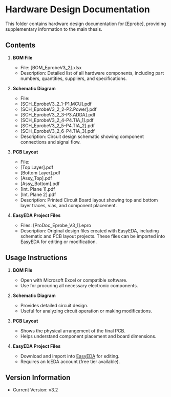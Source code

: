 # Hardware Design Documentation

This folder contains hardware design documentation for [Eprobe], providing supplementary information to the main thesis.

## Contents

1. **BOM File**  
   - File: [BOM_EprobeV3_2].xlsx  
   - Description: Detailed list of all hardware components, including part numbers, quantities, suppliers, and specifications.

2. **Schematic Diagram**  
   - File:
   - [SCH_EprobeV3_2_1-P1.MCU].pdf
   - [SCH_EprobeV3_2_2-P2.Power].pdf
   - [SCH_EprobeV3_2_3-P3.ADDA].pdf
   - [SCH_EprobeV3_2_4-P4.TIA_1].pdf
   - [SCH_EprobeV3_2_5-P4.TIA_2].pdf
   - [SCH_EprobeV3_2_6-P4.TIA_3].pdf
   - Description: Circuit design schematic showing component connections and signal flow.

3. **PCB Layout**  
   - File:
   - [Top Layer].pdf  
   - [Bottom Layer].pdf  
   - [Assy_Top].pdf  
   - [Assy_Bottom].pdf  
   - [Int. Plane 1].pdf  
   - [Int. Plane 2].pdf  
   - Description: Printed Circuit Board layout showing top and bottom layer traces, vias, and component placement.

4. **EasyEDA Project Files**  
   - Files: [ProDoc_Eprobe_V3_1].epro  
   - Description: Original design files created with EasyEDA, including schematic and PCB layout projects. These files can be imported into EasyEDA for editing or modification.

## Usage Instructions

1. **BOM File**  
   - Open with Microsoft Excel or compatible software.  
   - Use for procuring all necessary electronic components.

2. **Schematic Diagram**  
   - Provides detailed circuit design.  
   - Useful for analyzing circuit operation or making modifications.

3. **PCB Layout**  
   - Shows the physical arrangement of the final PCB.  
   - Helps understand component placement and board dimensions.

4. **EasyEDA Project Files**  
   - Download and import into [EasyEDA](https://pro.lceda.cn) for editing.  
   - Requires an lcEDA account (free tier available).

## Version Information

- Current Version: v3.2  
